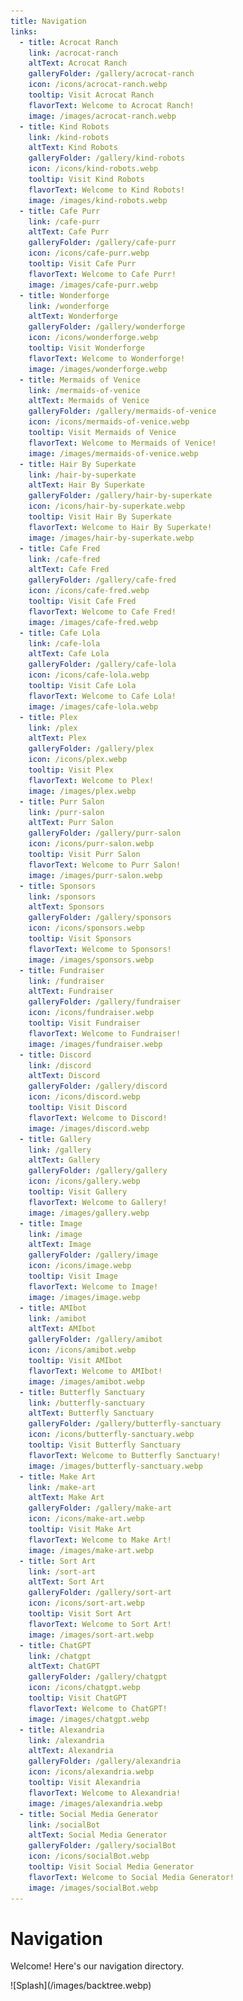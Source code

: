 ```yaml
---
title: Navigation
links:
  - title: Acrocat Ranch
    link: /acrocat-ranch
    altText: Acrocat Ranch
    galleryFolder: /gallery/acrocat-ranch
    icon: /icons/acrocat-ranch.webp
    tooltip: Visit Acrocat Ranch
    flavorText: Welcome to Acrocat Ranch!
    image: /images/acrocat-ranch.webp
  - title: Kind Robots
    link: /kind-robots
    altText: Kind Robots
    galleryFolder: /gallery/kind-robots
    icon: /icons/kind-robots.webp
    tooltip: Visit Kind Robots
    flavorText: Welcome to Kind Robots!
    image: /images/kind-robots.webp
  - title: Cafe Purr
    link: /cafe-purr
    altText: Cafe Purr
    galleryFolder: /gallery/cafe-purr
    icon: /icons/cafe-purr.webp
    tooltip: Visit Cafe Purr
    flavorText: Welcome to Cafe Purr!
    image: /images/cafe-purr.webp
  - title: Wonderforge
    link: /wonderforge
    altText: Wonderforge
    galleryFolder: /gallery/wonderforge
    icon: /icons/wonderforge.webp
    tooltip: Visit Wonderforge
    flavorText: Welcome to Wonderforge!
    image: /images/wonderforge.webp
  - title: Mermaids of Venice
    link: /mermaids-of-venice
    altText: Mermaids of Venice
    galleryFolder: /gallery/mermaids-of-venice
    icon: /icons/mermaids-of-venice.webp
    tooltip: Visit Mermaids of Venice
    flavorText: Welcome to Mermaids of Venice!
    image: /images/mermaids-of-venice.webp
  - title: Hair By Superkate
    link: /hair-by-superkate
    altText: Hair By Superkate
    galleryFolder: /gallery/hair-by-superkate
    icon: /icons/hair-by-superkate.webp
    tooltip: Visit Hair By Superkate
    flavorText: Welcome to Hair By Superkate!
    image: /images/hair-by-superkate.webp
  - title: Cafe Fred
    link: /cafe-fred
    altText: Cafe Fred
    galleryFolder: /gallery/cafe-fred
    icon: /icons/cafe-fred.webp
    tooltip: Visit Cafe Fred
    flavorText: Welcome to Cafe Fred!
    image: /images/cafe-fred.webp
  - title: Cafe Lola
    link: /cafe-lola
    altText: Cafe Lola
    galleryFolder: /gallery/cafe-lola
    icon: /icons/cafe-lola.webp
    tooltip: Visit Cafe Lola
    flavorText: Welcome to Cafe Lola!
    image: /images/cafe-lola.webp
  - title: Plex
    link: /plex
    altText: Plex
    galleryFolder: /gallery/plex
    icon: /icons/plex.webp
    tooltip: Visit Plex
    flavorText: Welcome to Plex!
    image: /images/plex.webp
  - title: Purr Salon
    link: /purr-salon
    altText: Purr Salon
    galleryFolder: /gallery/purr-salon
    icon: /icons/purr-salon.webp
    tooltip: Visit Purr Salon
    flavorText: Welcome to Purr Salon!
    image: /images/purr-salon.webp
  - title: Sponsors
    link: /sponsors
    altText: Sponsors
    galleryFolder: /gallery/sponsors
    icon: /icons/sponsors.webp
    tooltip: Visit Sponsors
    flavorText: Welcome to Sponsors!
    image: /images/sponsors.webp
  - title: Fundraiser
    link: /fundraiser
    altText: Fundraiser
    galleryFolder: /gallery/fundraiser
    icon: /icons/fundraiser.webp
    tooltip: Visit Fundraiser
    flavorText: Welcome to Fundraiser!
    image: /images/fundraiser.webp
  - title: Discord
    link: /discord
    altText: Discord
    galleryFolder: /gallery/discord
    icon: /icons/discord.webp
    tooltip: Visit Discord
    flavorText: Welcome to Discord!
    image: /images/discord.webp
  - title: Gallery
    link: /gallery
    altText: Gallery
    galleryFolder: /gallery/gallery
    icon: /icons/gallery.webp
    tooltip: Visit Gallery
    flavorText: Welcome to Gallery!
    image: /images/gallery.webp
  - title: Image
    link: /image
    altText: Image
    galleryFolder: /gallery/image
    icon: /icons/image.webp
    tooltip: Visit Image
    flavorText: Welcome to Image!
    image: /images/image.webp
  - title: AMIbot
    link: /amibot
    altText: AMIbot
    galleryFolder: /gallery/amibot
    icon: /icons/amibot.webp
    tooltip: Visit AMIbot
    flavorText: Welcome to AMIbot!
    image: /images/amibot.webp
  - title: Butterfly Sanctuary
    link: /butterfly-sanctuary
    altText: Butterfly Sanctuary
    galleryFolder: /gallery/butterfly-sanctuary
    icon: /icons/butterfly-sanctuary.webp
    tooltip: Visit Butterfly Sanctuary
    flavorText: Welcome to Butterfly Sanctuary!
    image: /images/butterfly-sanctuary.webp
  - title: Make Art
    link: /make-art
    altText: Make Art
    galleryFolder: /gallery/make-art
    icon: /icons/make-art.webp
    tooltip: Visit Make Art
    flavorText: Welcome to Make Art!
    image: /images/make-art.webp
  - title: Sort Art
    link: /sort-art
    altText: Sort Art
    galleryFolder: /gallery/sort-art
    icon: /icons/sort-art.webp
    tooltip: Visit Sort Art
    flavorText: Welcome to Sort Art!
    image: /images/sort-art.webp
  - title: ChatGPT
    link: /chatgpt
    altText: ChatGPT
    galleryFolder: /gallery/chatgpt
    icon: /icons/chatgpt.webp
    tooltip: Visit ChatGPT
    flavorText: Welcome to ChatGPT!
    image: /images/chatgpt.webp
  - title: Alexandria
    link: /alexandria
    altText: Alexandria
    galleryFolder: /gallery/alexandria
    icon: /icons/alexandria.webp
    tooltip: Visit Alexandria
    flavorText: Welcome to Alexandria!
    image: /images/alexandria.webp
  - title: Social Media Generator
    link: /socialBot
    altText: Social Media Generator
    galleryFolder: /gallery/socialBot
    icon: /icons/socialBot.webp
    tooltip: Visit Social Media Generator
    flavorText: Welcome to Social Media Generator!
    image: /images/socialBot.webp
---
```


<h1>Navigation</h1>
<p>Welcome! Here's our navigation directory.</p>
![Splash](/images/backtree.webp)
